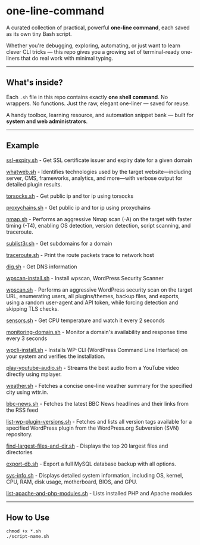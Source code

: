 # one-line-command

A curated collection of practical, powerful **one-line command**, each saved as its own tiny Bash script.

Whether you're debugging, exploring, automating, or just want to learn clever CLI tricks — this repo gives you a growing set of terminal-ready one-liners that do real work with minimal typing.

---

## What's inside?

Each `.sh` file in this repo contains exactly **one shell command**. No wrappers. No functions. Just the raw, elegant one-liner — saved for reuse.

A handy toolbox, learning resource, and automation snippet bank — built for **system and web administrators**.

---

## Example
[ssl-expiry.sh](https://github.com/anargis/one-line-command/blob/main/ssl-expiry.ssh) - Get SSL certificate issuer and expiry date for a given domain

[whatweb.sh](https://github.com/anargis/one-line-command/blob/main/whatweb.sh) - Identifies technologies used by the target website—including server, CMS, frameworks, analytics, and more—with verbose output for detailed plugin results.

[torsocks.sh](https://github.com/anargis/one-line-command/blob/main/torsocks.sh) - Get public ip and tor ip using torsocks

[proxychains.sh](https://github.com/anargis/one-line-command/blob/main/proxychains.sh) - Get public ip and tor ip using proxychains

[nmap.sh](https://github.com/anargis/one-line-command/blob/main/nmap.sh) - Performs an aggressive Nmap scan (-A) on the target with faster timing (-T4), enabling OS detection, version detection, script scanning, and traceroute.

[sublist3r.sh](https://github.com/anargis/one-line-command/blob/main/sublist3r.sh) - Get subdomains for a domain

[traceroute.sh](https://github.com/anargis/one-line-command/blob/main/traceroute.sh) - Print the route packets trace to network host

[dig.sh](https://github.com/anargis/one-line-command/blob/main/dig.sh) - Get DNS information

[wpscan-install.sh](https://github.com/anargis/one-line-command/blob/main/wpscan-install.sh) - Install wpscan, WordPress Security Scanner

[wpscan.sh](https://github.com/anargis/one-line-command/blob/main/wpscan.sh) - Performs an aggressive WordPress security scan on the target URL, enumerating users, all plugins/themes, backup files, and exports, using a random user-agent and API token, while forcing detection and skipping TLS checks.

[sensors.sh](https://github.com/anargis/one-line-command/blob/main/sensors.sh) - Get CPU temperature and watch it every 2 seconds

[monitoring-domain.sh](https://github.com/anargis/one-line-command/blob/main/monitoring-domain.sh) - Monitor a domain's availability and response time every 3 seconds 

[wpcli-install.sh](https://github.com/anargis/one-line-command/blob/main/wpcli-install.sh) - Installs WP-CLI (WordPress Command Line Interface) on your system and verifies the installation.

[play-youtube-audio.sh](https://github.com/anargis/one-line-command/blob/main/play-youtube-audio.sh) - Streams the best audio from a YouTube video directly using mplayer. 

[weather.sh](https://github.com/anargis/one-line-command/blob/main/weather.sh) - Fetches a concise one-line weather summary for the specified city using wttr.in.

[bbc-news.sh](https://github.com/anargis/one-line-command/blob/main/bbc-news.sh) - Fetches the latest BBC News headlines and their links from the RSS feed

[list-wp-plugin-versions.sh](https://github.com/anargis/one-line-command/blob/main/list-wp-plugin-versions.sh) - Fetches and lists all version tags available for a specified WordPress plugin from the WordPress.org Subversion (SVN) repository.

[find-largest-files-and-dir.sh](https://github.com/anargis/one-line-command/blob/main/find-largest-files-and-dir.sh) - Displays the top 20 largest files and directories

[export-db.sh](https://github.com/anargis/one-line-command/blob/main/export-db.sh) - Export a full MySQL database backup with all options.

[sys-info.sh](https://github.com/anargis/one-line-command/blob/main/sys-info.sh) - Displays detailed system information, including OS, kernel, CPU, RAM, disk usage, motherboard, BIOS, and GPU.

[list-apache-and-php-modules.sh](https://github.com/anargis/one-line-command/blob/list-apache-and-php-modules.sh) - Lists installed PHP and Apache modules

---

## How to Use

```
chmod +x *.sh
./script-name.sh
```
